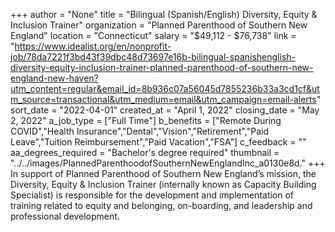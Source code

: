 +++
author = "None"
title = "Bilingual (Spanish/English) Diversity, Equity & Inclusion Trainer"
organization = "Planned Parenthood of Southern New England"
location = "Connecticut"
salary = "$49,112 - $76,738"
link = "https://www.idealist.org/en/nonprofit-job/78da7221f3bd43f39dbc48d73697e16b-bilingual-spanishenglish-diversity-equity-inclusion-trainer-planned-parenthood-of-southern-new-england-new-haven?utm_content=regular&email_id=8b936c07a56045d7855236b33a3cd1cf&utm_source=transactional&utm_medium=email&utm_campaign=email-alerts"
sort_date = "2022-04-01"
created_at = "April 1, 2022"
closing_date = "May 2, 2022"
a_job_type = ["Full Time"]
b_benefits = ["Remote During COVID","Health Insurance","Dental","Vision","Retirement","Paid Leave","Tuition Reimbursement","Paid Vacation","FSA"]
c_feedback = ""
aa_degrees_required = "Bachelor's degree required"
thumbnail = "../../images/PlannedParenthoodofSouthernNewEnglandInc_a0130e8d."
+++
In support of Planned Parenthood of Southern New England’s mission, the Diversity, Equity & Inclusion Trainer (internally known as Capacity Building Specialist) is responsible for the development and implementation of training related to equity and belonging, on-boarding, and leadership and professional development. 